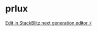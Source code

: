 # prlux

[Edit in StackBlitz next generation editor ⚡️](https://stackblitz.com/~/github.com/casadrives/prlux)